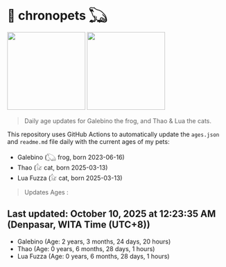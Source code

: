 # 🐾 chronopets 𓆏
<img src="https://github.com/user-attachments/assets/802b3632-7c4b-4232-a3a0-8b1d8fa6f04d" widht=180 height=180 >
<img src="https://github.com/user-attachments/assets/16687005-7ebb-4607-be57-0c8e528fed06" widht=180 height=180 >

> Daily age updates for Galebino the frog, and Thao & Lua the cats.

This repository uses GitHub Actions to automatically update the `ages.json` and `readme.md` file daily with the current ages of my pets: <br>
- Galebino (𓆏 frog, born 2023-06-16)
- Thao (𓃠 cat, born 2025-03-13)
- Lua Fuzza (𓃠 cat, born 2025-03-13)

> Updates Ages :

## Last updated: October 10, 2025 at 12:23:35 AM (Denpasar, WITA Time (UTC+8))

- Galebino (Age: 2 years, 3 months, 24 days, 20 hours)
- Thao (Age: 0 years, 6 months, 28 days, 1 hours)
- Lua Fuzza (Age: 0 years, 6 months, 28 days, 1 hours)

